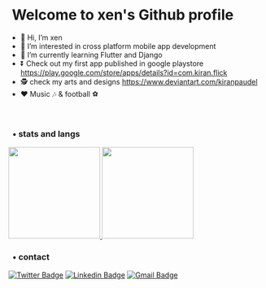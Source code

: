 <h1> &nbsp;Welcome to xen's Github profile</h1>

- 👋 Hi, I’m xen
- 👀 I’m interested in cross platform mobile app development
- 🌱 I’m currently learning Flutter and Django
- ⏬ Check out my first app published in google playstore https://play.google.com/store/apps/details?id=com.kiran.flick
- 🕵 check my arts and designs https://www.deviantart.com/kiranpaudel
- ❤ Music 🎶 & football ⚽
<br>
<h3> &nbsp; • stats and langs</h3>
<a href="https://github.com/Xenslayer">
  <img height="180em" src="https://github-readme-stats.vercel.app/api?username=xenslayer&show_icons=true&count_private=true&theme=radical" />
  <img height="180em" src="https://github-readme-stats.vercel.app/api/top-langs/?username=Xenslayer&theme=radical&layout=compact" />
</a>
<br>
<h3> &nbsp; • contact</h3>

[![Twitter Badge](https://img.shields.io/badge/-@xenslayer-1ca0f1?style=flat-square&labelColor=1ca0f1&logo=twitter&logoColor=white&link=https://twitter.com/xenslayer)](https://twitter.com/xenslayer) [![Linkedin Badge](https://img.shields.io/badge/-kiranPaudel-blue?style=flat-square&logo=Linkedin&logoColor=white&link=https://www.linkedin.com/in/kiran-poudel-4849891b1/)](https://www.linkedin.com/in/kiran-poudel-4849891b1/)
[![Gmail Badge](https://img.shields.io/badge/-kiranpaudel1892@gmail.com-c14438?style=flat-square&logo=Gmail&logoColor=white&link=mailto:kiranpaudel1892@gmail.com)](mailto:kiranpaudel1892@gmail.com)
<!---
xenSlayer/xenSlayer is a ✨ special ✨ repository because its `README.md` (this file) appears on your GitHub profile.
You can click the Preview link to take a look at your changes.
--->

<script data-name="BMC-Widget" data-cfasync="false" src="https://cdnjs.buymeacoffee.com/1.0.0/widget.prod.min.js" data-id="kiranpaudel1892" data-description="Support me on Buy me a coffee!" data-message="Thank you very much! ❤" data-color="#FF813F" data-position="Right" data-x_margin="18" data-y_margin="18"></script>
